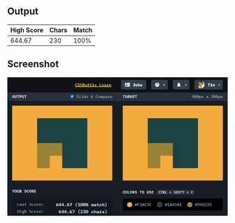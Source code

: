 ## Output

| High Score | Chars | Match |
| ---------- | ----- | ----- |
| 644.67     | 230   | 100%  |

## Screenshot

![23-boxception](screenshot.png)
